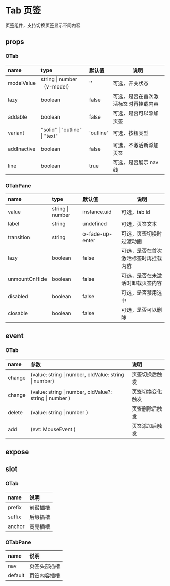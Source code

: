 # Tab 页签

页签组件，支持切换页签显示不同内容

## props

### OTab

| name        | type                           | 默认值    | 说明                                 |
| :---------- | :----------------------------- | :-------- | ------------------------------------ |
| modelValue  | string \| number（v-model）    | ''        | 可选，开关状态                       |
| lazy        | boolean                        | false     | 可选，是否在首次激活标签时再挂载内容 |
| addable     | boolean                        | false     | 可选，是否可以添加页签               |
| variant     | "solid" \| "outline" \| "text" | 'outline' | 可选，按钮类型                       |
| addInactive | boolean                        | false     | 可选，不激活新添加页签               |
| line        | boolean                        | true      | 可选，是否展示 nav 线                |

### OTabPane

| name          | type             | 默认值          | 说明                                 |
| :------------ | :--------------- | :-------------- | ------------------------------------ |
| value         | string \| number | instance.uid    | 可选，tab id                         |
| label         | string           | undefined       | 可选，页签文本                       |
| transition    | string           | o-fade-up-enter | 可选，页签切换时过渡动画             |
| lazy          | boolean          | false           | 可选，是否在首次激活标签时再挂载内容 |
| unmountOnHide | boolean          | false           | 可选，是否在未激活时卸载页签内容     |
| disabled      | boolean          | false           | 可选，是否禁用选中                   |
| closable      | boolean          | false           | 可选，是否可以删除                   |

## event

### OTab

| name   | 参数                                                    | 说明             |
| :----- | :------------------------------------------------------ | :--------------- |
| change | (value: string \| number, oldValue: string \| number)   | 页签切换后触发   |
| change | (value: string \| number, oldValue?: string \| number ) | 页签切换变化触发 |
| delete | (value: string \| number )                              | 页签删除后触发   |
| add    | (evt: MouseEvent )                                      | 页签添加后触发   |

## expose

## slot

### OTab

| name   | 说明     |
| :----- | :------- |
| prefix | 前缀插槽 |
| suffix | 后缀插槽 |
| anchor | 高亮插槽 |

### OTabPane

| name    | 说明         |
| :------ | :----------- |
| nav     | 页签头部插槽 |
| default | 页签内容插槽 |
